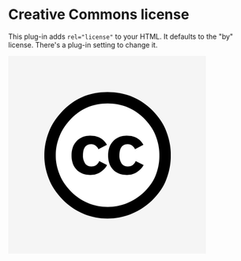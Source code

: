 # Creative Commons license

This plug-in adds `rel="license"` to your HTML. It defaults to the "by" license. There's a plug-in setting to change it.

![](https://raw.githubusercontent.com/microdotblog/plugin-cc/main/cc_icon.png)
